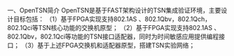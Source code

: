 一、OpenTSN简介
OpenTSN是基于FAST架构设计的TSN集成验证环境，主要设计目标包括：
（1）基于FPGA实现支持802.1AS 、802.1Qbv，802.1Qch，802.1Qci等TSN核心功能的交换机原型；
（2）基于FPGA实现支持802.1AS 、802.1Qbv，802.1Qci等功能的TSN接口适配器，同时为时间敏感应用提供编程接口；
（3）基于上述FPGA交换机和适配器原型，搭建TSN实验网络；